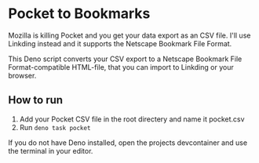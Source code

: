 # Pocket to Bookmarks

Mozilla is killing Pocket and you get your data export as an CSV file. I'll use Linkding instead and it supports the Netscape Bookmark File Format.

This Deno script converts your CSV export to a Netscape Bookmark File Format-compatible HTML-file, that you can import to Linkding or your browser.

## How to run

1. Add your Pocket CSV file in the root directery and name it pocket.csv
2. Run `deno task pocket`

If you do not have Deno installed, open the projects devcontainer and use the terminal in your editor.
